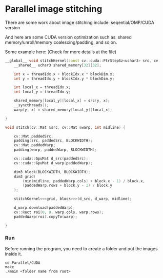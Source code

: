 # Parallel image stitching

There are some work about image stitching include: seqential/OMP/CUDA version

And here are some CUDA version optimization such as: shared memory/unroll/memory coalescing/padding, and so on.

Some example here: (Check for more details at the file)
``` C++
__global__ void stitchKernel(const cv::cuda::PtrStepSz<uchar3> src, cv::cuda::PtrStepSz<uchar3> warp, int midline) {
    __shared__ uchar3 shared_memory[32][32];

    int x = threadIdx.x + blockIdx.x * blockDim.x;
    int y = threadIdx.y + blockIdx.y * blockDim.y;

    int local_x = threadIdx.x;
    int local_y = threadIdx.y;

    shared_memory[local_y][local_x] = src(y, x);
    __syncthreads();
    warp(y, x) = shared_memory[local_y][local_x];

}

void stitch(cv::Mat &src, cv::Mat &warp, int midline) {

    cv::Mat paddedSrc;
    padding(src, paddedSrc, BLOCKWIDTH);
    cv::Mat paddedWarp;
    padding(warp, paddedWarp, BLOCKWIDTH);

    cv::cuda::GpuMat d_src(paddedSrc);
    cv::cuda::GpuMat d_warp(paddedWarp);

    dim3 block(BLOCKWIDTH, BLOCKWIDTH);
    dim3 grid(
        (min(midline, paddedWarp.cols) + block.x - 1) / block.x,
        (paddedWarp.rows + block.y - 1) / block.y
    );

    stitchKernel<<<grid, block>>>(d_src, d_warp, midline);

    d_warp.download(paddedWarp);
    cv::Rect roi(0, 0, warp.cols, warp.rows);
    paddedWarp(roi).copyTo(warp);

}
```

### Run
Before running the program, you need to create a folder and put the images inside it.

```
cd Parallel/CUDA
make 
./main <folder name from root>
```